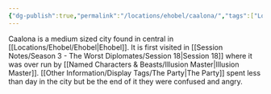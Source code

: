 ```yaml
---
{"dg-publish":true,"permalink":"/locations/ehobel/caalona/","tags":["Location"],"noteIcon":"","created":"2024-07-17T19:11:07.262+01:00","updated":"2024-12-13T23:07:26.173+00:00"}
---
```


Caalona is a medium sized city found in central in [[Locations/Ehobel/Ehobel\|Ehobel]]. It is first visited in [[Session Notes/Season 3 - The Worst Diplomates/Session 18\|Session 18]] where it was over run by [[Named Characters & Beasts/Illusion Master\|Illusion Master]]. [[Other Information/Display Tags/The Party\|The Party]] spent less than day in the city but be the end of it they were confused and angry. 